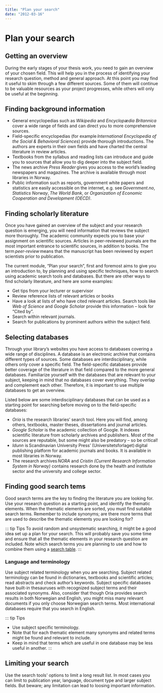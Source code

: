 ```yaml
---
title: "Plan your search"
date: "2012-03-16"
---
```


# Plan your search

## Getting an overview
During the early stages of your thesis work, you need to gain an overview of your chosen field. This will help you in the process of identifying your research question, method and general approach. At this point you may find it useful to skim through a few different sources. Some of them will continue to be valuable resources as your project progresses, while others will only be useful at the beginning. 


## Finding background information
+ General encyclopedias such as _Wikipedia_ and _Encyclopædia Britannica_ cover a wide range of fields and can direct you to more comprehensive sources. 
+ Field-specific encyclopedias (for example _International Encyclopedia of the Social & Behavioral Sciences_) provide thorough introductions. The authors are experts in their own fields and have charted the central literature in review articles. 
+ Textbooks from the syllabus and reading lists can introduce and guide you to sources that allow you to dig deeper into the subject field. 
+ The news archive _Press Reader_ gives you access to the world’s leading newspapers and magazines. The archive is available through most libraries in Norway. 
+ Public information such as reports, government white papers and statistics are easily accessible on the internet, e.g. see _Government.no_, _Statistics Norway_, _The World Bank_, or _Organization of Economic Cooperation and Development (OECD)_. 


## Finding scholarly literature
Once you have gained an overview of the subject and your research question is emerging, you will need information that reviews the subject more thoroughly. The academic community expects you to base your assignment on scientific sources. Articles in peer-reviewed journals are the most important entrance to scientific sources, in addition to books. The term _peer-review_ means that the manuscript has been reviewed by expert scientists prior to publication.  

The current module, “Plan your search”, first and foremost aims to give you an introduction to, by planning and using specific techniques, how to search using academic search tools and databases. But there are other ways to find scholarly literature, and here are some examples: 

+ Get tips from your lecturer or supervisor 
+ Review reference lists of relevant articles or books 
+ Have a look at lists of who have cited relevant articles. Search tools like _Web of Science_ and _Google Scholar_ provide this information – look for “Cited by”. 
+ Search within relevant journals. 
+ Search for publications by prominent authors within the subject field.

## Selecting databases
Through your library’s websites you have access to databases covering a wide range of disciplines. A database is an electronic archive that contains different types of sources. Some databases are interdisciplinary, while others only cover a specific field. The field-specific databases provide better coverage of the literature in that field compared to the more general databases. Familiarize yourself with the databases that are relevant to your subject, keeping in mind that no databases cover everything. They overlap and complement each other. Therefore, it is important to use multiple databases to get an overview. 

Listed below are some interdisciplinary databases that can be used as a starting point for searching before moving on to the field-specific databases: 

+ _Oria_ is the research libraries’ search tool. Here you will find, among others, textbooks, master theses, dissertations and journal articles. 
+ _Google Scholar_ is the academic collection of Google. It indexes scientific literature from scholarly archives and publishers. Most of the sources are reputable, but some might also be predatory – so be critical! 
+ _Idunn_ is Scandinavian University Press’ (Universitetsforlaget) digital publishing platform for academic journals and books. It is available in most libraries in Norway. 
+ The research archives _NORA_ and _Cristin (Current Research Information System in Norway)_ contains research done by the health and institute sector and the university and college sector.


## Finding good search tems
Good search terms are the key to finding the literature you are looking for. Use your research question as a starting point, and identify the thematic elements. When the thematic elements are sorted, you must find suitable search terms. Remember to include synonyms; are there more terms that are used to describe the thematic elements you are looking for?   

::: tip Tips 
To avoid random and unsystematic searching, it might be a good idea set up a plan for your search. This will probably save you some time and ensure that all the thematic elements in your research question are included. Note which search terms you are planning to use and how to combine them using a [search table](en/searching/searching-techniques.html#using-a-search-table).
::: 

### Language and terminology 

Use subject related terminology when you are searching. Subject related terminology can be found in dictionaries, textbooks and scientific articles; read abstracts and check author’s keywords. Subject specific databases have built-in thesauruses with recognized subject terms and their associated synonyms. Also, consider that though Oria provides search results in both Norwegian and English, you might miss many relevant documents if you only choose Norwegian search terms. Most international databases require that you search in English.  

::: tip Tips 
+ Use subject specific terminology.
+ Note that for each thematic element many synonyms and related terms might be found and relevant to include. 
+ Keep in mind that terms which are useful in one database may be less useful in another.
:::

## Limiting your search
Use the search tools' options to limit a long result list. In most cases you can limit to publication year, language, document type and larger subject fields. But beware; any limitation can lead to loosing important information. 

